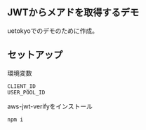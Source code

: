 ## JWTからメアドを取得するデモ
uetokyoでのデモのために作成。

##  セットアップ


環境変数
```
CLIENT_ID
USER_POOL_ID
```


aws-jwt-verifyをインストール
```
npm i
```